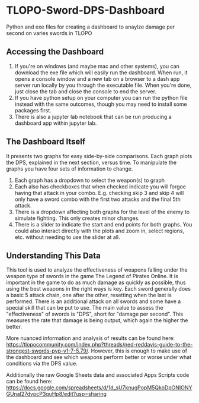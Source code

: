 # TLOPO-Sword-DPS-Dashboard
Python and exe files for creating a dashboard to anaylze damage per second on varies swords in TLOPO

## Accessing the Dashboard

1. If you're on windows (and maybe mac and other systems), you can download the exe file which will easily run the dashboard. When run, it opens a console window and a new tab on a browser to a dash app server run locally by you through the executable file. When you're done, just close the tab and close the console to end the server.
2. If you have python setup on your computer you can run the python file instead with the same outcomes, though you may need to install some packages first.
3. There is also a jupyter lab notebook that can be run producing a dashboard app within jupyter lab.

## The Dashboard Itself

It presents two graphs for easy side-by-side comparisons. Each graph plots the DPS, explained in the next section, versus time. To manipulate the graphs you have four sets of information to change.
1. Each graph has a dropdown to select the weapon(s) to graph
2. Each also has checkboxes that when checked indicate you will forgoe having that attack in your combo. E.g. checking skip 3 and skip 4 will only have a sword combo with the first two attacks and the final 5th attack.
3. There is a dropdown affecting both graphs for the level of the enemy to simulate fighting. This only creates minor changes.
4. There is a slider to indicate the start and end points for both graphs. You could also interact directly with the plots and zoom in, select regions, etc. without needing to use the slider at all.

## Understanding This Data

This tool is used to analyze the effectiveness of weapons falling under the weapon type of swords in the game The Legend of Pirates Online. It is important in the game to do as much damage as quickly as possible, thus using the best weapons in the right ways is key. Each sword generally does a basic 5 attack chain, one after the other, resetting when the last is performed. There is an additional attack on all swords and some have a special skill that can be put to use. The main value to assess the "effectiveness" of swords is "DPS", short for "damage per second". This measures the rate that damage is being output, which again the higher the better.

More nuanced information and analysis of results can be found here: https://tlopocommunity.com/index.php?threads/ned-reddavis-guide-to-the-strongest-swords-pyp-v1-7-5.79/. However, this is enough to make use of the dashboard and see which weapons perform better or worse under what conditions via the DPS value.

Additionally the raw Google Sheets data and associated Apps Scripts code can be found here: https://docs.google.com/spreadsheets/d/1d_sU7knugPopM5QkoDpONIONYGUnal27dvpcP3quHp8/edit?usp=sharing
